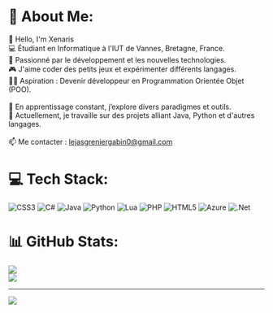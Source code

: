 # 💫 About Me:
👋 Hello, I'm Xenaris<br>💻 Étudiant en Informatique à l'IUT de Vannes, Bretagne, France.<br>🚀 Passionné par le développement et les nouvelles technologies.<br>🎮 J'aime coder des petits jeux et expérimenter différents langages.<br>🧑‍💻 Aspiration : Devenir développeur en Programmation Orientée Objet (POO).<br><br>🌱 En apprentissage constant, j’explore divers paradigmes et outils.<br>📌 Actuellement, je travaille sur des projets alliant Java, Python et d'autres langages.<br><br>📫 Me contacter : lejasgreniergabin0@gmail.com


# 💻 Tech Stack:
![CSS3](https://img.shields.io/badge/css3-%231572B6.svg?style=for-the-badge&logo=css3&logoColor=white) ![C#](https://img.shields.io/badge/c%23-%23239120.svg?style=for-the-badge&logo=csharp&logoColor=white) ![Java](https://img.shields.io/badge/java-%23ED8B00.svg?style=for-the-badge&logo=openjdk&logoColor=white) ![Python](https://img.shields.io/badge/python-3670A0?style=for-the-badge&logo=python&logoColor=ffdd54) ![Lua](https://img.shields.io/badge/lua-%232C2D72.svg?style=for-the-badge&logo=lua&logoColor=white) ![PHP](https://img.shields.io/badge/php-%23777BB4.svg?style=for-the-badge&logo=php&logoColor=white) ![HTML5](https://img.shields.io/badge/html5-%23E34F26.svg?style=for-the-badge&logo=html5&logoColor=white) ![Azure](https://img.shields.io/badge/azure-%230072C6.svg?style=for-the-badge&logo=microsoftazure&logoColor=white) ![.Net](https://img.shields.io/badge/.NET-5C2D91?style=for-the-badge&logo=.net&logoColor=white)
# 📊 GitHub Stats:
<img src="https://github-readme-stats.vercel.app/api?username=Xenarise&theme=tokyonight&hide_border=false&include_all_commits=true&count_private=true">
<br>
<img src="https://github-readme-stats.vercel.app/api/top-langs/?username=Xenarise&theme=tokyonight&hide_border=false&include_all_commits=true&count_private=true&layout=compact">

---
[![](https://visitcount.itsvg.in/api?id=Xenarise&icon=5&color=0)](https://visitcount.itsvg.in)

